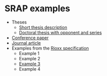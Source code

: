 # SRAP examples

* Theses
  * [Short thesis description](thesis1.md)
  * [Doctoral thesis with opponent and series](docthesis-with-opponent-and-series.md)
* [Conference paper](conferencePaper.md)
* [Journal article](journalArticle.md)
* Examples from the [Rioxx specification](https://www.rioxx.net/profiles/v3-0-final/)
  * Example 1
  * Example 2
  * [Example 3](rioxx3.md)
  * Example 4
